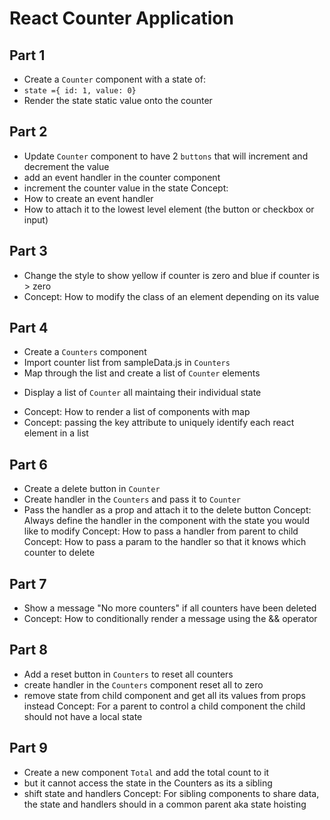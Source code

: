 # React Counter Application

## Part 1
- Create a `Counter` component with a state of:
- `state ={ id: 1, value: 0}`
- Render the state static value onto the counter

## Part 2
- Update `Counter` component to have 2 `buttons` that will increment and decrement the value
- add an event handler in the counter component
- increment the counter value in the state
Concept:
- How to create an event handler
- How to attach it to the lowest level element (the button or checkbox or input)

## Part 3
- Change the style to show yellow if counter is zero and blue if counter is > zero  
- Concept: How to modify the class of an element depending on its value 

## Part 4
- Create a `Counters` component
- Import counter list from sampleData.js in `Counters`
- Map through the list and create a list of `Counter` elements 
* Display a list of `Counter` all maintaing their individual state
- Concept: How to render a list of components with map
- Concept: passing the key attribute to uniquely identify each react element in a list

## Part 6
- Create a delete button in `Counter`
- Create handler in the `Counters` and pass it to `Counter`
- Pass the handler as a prop and attach it to the delete button
Concept: Always define the handler in the component with the state you would like to modify
Concept: How to pass a handler from parent to child
Concept: How to pass a param to the handler so that it knows which counter to delete

## Part 7
- Show a message "No more counters" if all counters have been deleted 
- Concept: How to conditionally render a message using the && operator 

## Part 8
- Add a reset button in `Counters` to reset all counters
- create handler in the `Counters` component reset all to zero
- remove state from child component and get all its values from props instead 
Concept: For a parent to control a child component the child should not have a local state

## Part 9
- Create a new component `Total` and add the total count to it
- but it cannot access the state in the Counters as its a sibling
- shift state and handlers
Concept: For sibling components to share data, the state and handlers should in a common parent aka state hoisting
